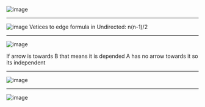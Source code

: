 ![image](https://github.com/user-attachments/assets/c1620948-d4ab-443c-beab-f07b8ae3e120)

---

![image](https://github.com/user-attachments/assets/89458ad8-c7fa-47df-9797-19283c0da8b4)
Vetices to edge formula in Undirected: n(n-1)/2

---

![image](https://github.com/user-attachments/assets/2d70f57e-39bd-4a72-96ed-ca6ec31f8924)

If arrow is towards B that means it is depended
A has no arrow towards it so its independent

---

![image](https://github.com/user-attachments/assets/774b49f9-2e47-40af-962f-8fd1300d0883)


---

![image](https://github.com/user-attachments/assets/55a2c364-0af5-4393-a734-bbeb8d96ba90)

